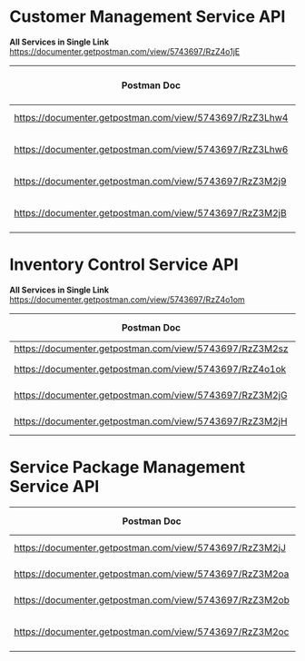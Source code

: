 

# Customer Management Service API 
**All Services in Single Link**
https://documenter.getpostman.com/view/5743697/RzZ4o1jE

| Postman Doc                                               | Service Name        | ชื่อของเซอวิส             | ผู้จัดทำ             | 
|-----------------------------------------------------------|---------------------|---------------------------|---------------------------| 
| https://documenter.getpostman.com/view/5743697/RzZ3Lhw4   | Customer Group      | กลุ่มลูกค้า               | กาน |
| https://documenter.getpostman.com/view/5743697/RzZ3Lhw6   | Permium Card Type   | ประเภทของบัตรพรีเมี่ยม    | กาน |
| https://documenter.getpostman.com/view/5743697/RzZ3M2j9   | Publicity Channel   | ช่องทางการประชาสัมพันธ์   | กาน |
| https://documenter.getpostman.com/view/5743697/RzZ3M2jB | Snack And Drinks | ขนมขบเคี้ยวและเครื่องดื่ม | กาน |



# Inventory Control Service API 
**All Services in Single Link**
https://documenter.getpostman.com/view/5743697/RzZ4o1om

| Postman Doc                                               | Service Name        | ชื่อของเซอวิส             |  ผู้จัดทำ             | 
|-----------------------------------------------------------|---------------------|---------------------------|---------------------------| 
| https://documenter.getpostman.com/view/5743697/RzZ3M2sz   | Unit      |                | กาน |
| https://documenter.getpostman.com/view/5743697/RzZ4o1ok   | Product Category   |     | กาน |
| https://documenter.getpostman.com/view/5743697/RzZ3M2jG | Inventory | ระบบคลังสินค้า | พี่อาร์ม |
| https://documenter.getpostman.com/view/5743697/RzZ3M2jH | Product Brand | ยี่ห้อผลิตภัณฑ์ | พี่อาร์ม |

# Service Package Management Service API 

| Postman Doc                                               | Service Name        | ชื่อของเซอวิส             |  ผู้จัดทำ             | 
|-----------------------------------------------------------|---------------------|---------------------------|---------------------------| 
| https://documenter.getpostman.com/view/5743697/RzZ3M2jJ   | Commission Type      |                | พี่อาร์ม |
| https://documenter.getpostman.com/view/5743697/RzZ3M2oa   | Expertise Level   |     | พี่อาร์ม |
| https://documenter.getpostman.com/view/5743697/RzZ3M2ob | Service Category |  | พี่อาร์ม |
| https://documenter.getpostman.com/view/5743697/RzZ3M2oc | Service Type | ประเภทการให้บริการ | พี่อาร์ม |
